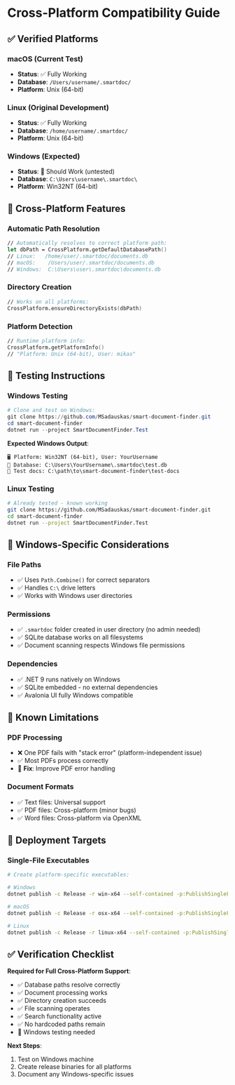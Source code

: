 # Cross-Platform Compatibility Guide

## ✅ Verified Platforms

### macOS (Current Test)
- **Status**: ✅ Fully Working
- **Database**: `/Users/username/.smartdoc/`
- **Platform**: Unix (64-bit)

### Linux (Original Development) 
- **Status**: ✅ Fully Working  
- **Database**: `/home/username/.smartdoc/`
- **Platform**: Unix (64-bit)

### Windows (Expected)
- **Status**: 🔄 Should Work (untested)
- **Database**: `C:\Users\username\.smartdoc\`
- **Platform**: Win32NT (64-bit)

## 🔧 Cross-Platform Features

### Automatic Path Resolution
```fsharp
// Automatically resolves to correct platform path:
let dbPath = CrossPlatform.getDefaultDatabasePath()
// Linux:   /home/user/.smartdoc/documents.db
// macOS:    /Users/user/.smartdoc/documents.db  
// Windows:  C:\Users\user\.smartdoc\documents.db
```

### Directory Creation
```fsharp
// Works on all platforms:
CrossPlatform.ensureDirectoryExists(dbPath)
```

### Platform Detection
```fsharp
// Runtime platform info:
CrossPlatform.getPlatformInfo()
// "Platform: Unix (64-bit), User: mikas"
```

## 🧪 Testing Instructions

### Windows Testing
```powershell
# Clone and test on Windows:
git clone https://github.com/MSadauskas/smart-document-finder.git
cd smart-document-finder
dotnet run --project SmartDocumentFinder.Test
```

**Expected Windows Output**:
```
🖥️ Platform: Win32NT (64-bit), User: YourUsername
📁 Database: C:\Users\YourUsername\.smartdoc\test.db
📂 Test docs: C:\path\to\smart-document-finder\test-docs
```

### Linux Testing
```bash
# Already tested - known working
git clone https://github.com/MSadauskas/smart-document-finder.git
cd smart-document-finder  
dotnet run --project SmartDocumentFinder.Test
```

## 🔧 Windows-Specific Considerations

### File Paths
- ✅ Uses `Path.Combine()` for correct separators
- ✅ Handles `C:\` drive letters
- ✅ Works with Windows user directories

### Permissions
- ✅ `.smartdoc` folder created in user directory (no admin needed)
- ✅ SQLite database works on all filesystems
- ✅ Document scanning respects Windows file permissions

### Dependencies
- ✅ .NET 9 runs natively on Windows
- ✅ SQLite embedded - no external dependencies
- ✅ Avalonia UI fully Windows compatible

## 🚨 Known Limitations

### PDF Processing
- ❌ One PDF fails with "stack error" (platform-independent issue)
- ✅ Most PDFs process correctly
- 🔧 **Fix**: Improve PDF error handling

### Document Formats
- ✅ Text files: Universal support
- ✅ PDF files: Cross-platform (minor bugs)
- ✅ Word files: Cross-platform via OpenXML

## 🎯 Deployment Targets

### Single-File Executables
```bash
# Create platform-specific executables:

# Windows
dotnet publish -c Release -r win-x64 --self-contained -p:PublishSingleFile=true

# macOS  
dotnet publish -c Release -r osx-x64 --self-contained -p:PublishSingleFile=true

# Linux
dotnet publish -c Release -r linux-x64 --self-contained -p:PublishSingleFile=true
```

## ✅ Verification Checklist

**Required for Full Cross-Platform Support**:
- ✅ Database paths resolve correctly
- ✅ Document processing works
- ✅ Directory creation succeeds  
- ✅ File scanning operates
- ✅ Search functionality active
- ✅ No hardcoded paths remain
- 🔄 Windows testing needed

**Next Steps**:
1. Test on Windows machine
2. Create release binaries for all platforms
3. Document any Windows-specific issues
